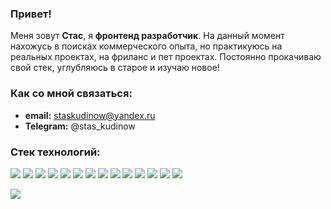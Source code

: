 ### Привет!
Меня зовут __Стас__, я __фронтенд разработчик__.
На данный момент нахожусь в поисках коммерческого опыта, но практикуюсь на реальных проектах, на фриланс и пет проектах.
Постоянно прокачиваю свой стек, углубляюсь в старое и изучаю новое!


### Как со мной связаться:
* __email:__ staskudinow@yandex.ru
* __Telegram:__ @stas_kudinow


### __Стек технологий:__
<img src="https://img.shields.io/badge/HTML5-black?style=for-the-badge&logo=HTML5&logoColor=red"/> <img src="https://img.shields.io/badge/CSS3-black?style=for-the-badge&logo=CSS3&logoColor=blue"/> <img src="https://img.shields.io/badge/JavaScript-black?style=for-the-badge&logo=JavaScript&logoColor=yellow"/> <img src="https://img.shields.io/badge/TypeScript-black?style=for-the-badge&logo=TypeScript&logoColor=blue"/> <img src="https://img.shields.io/badge/React-black?style=for-the-badge&logo=React&logoColor=blue"/> <img src="https://img.shields.io/badge/Vue.js-black?style=for-the-badge&logo=Vue.js&logoColor=green"/> <img src="https://img.shields.io/badge/Vuetify-black?style=for-the-badge&logo=Vuetify&logoColor=white"/> <img src="https://img.shields.io/badge/SASS-black?style=for-the-badge&logo=SASS&logoColor=pink"/> <img src="https://img.shields.io/badge/tailwindcss-black?style=for-the-badge&logo=tailwindcss&logoColor=blue"/> <img src="https://img.shields.io/badge/Node.js-black?style=for-the-badge&logo=Node.js&logoColor=green"/> <img src="https://img.shields.io/badge/Express-black?style=for-the-badge&logo=Express&logoColor=Aqua"/> <img src="https://img.shields.io/badge/MongoDB-black?style=for-the-badge&logo=MongoDB&logoColor=SeaGreen"/> <img src="https://img.shields.io/badge/Git-black?style=for-the-badge&logo=Git&logoColor=orange"/> <img src="https://img.shields.io/badge/Figma-black?style=for-the-badge&logo=Figma&logoColor=purple"/>


<a href="https://github.com/StasKudinow/github-readme-stats"><img align="center" src="https://github-readme-stats.vercel.app/api/top-langs/?username=StasKudinow&layout=compact&theme=buefy&hide_border=true" /></a>

<!--
**StasKudinow/StasKudinow** is a ✨ _special_ ✨ repository because its `README.md` (this file) appears on your GitHub profile.

Here are some ideas to get you started:

- 🔭 I’m currently working on ...
- 🌱 I’m currently learning ...
- 👯 I’m looking to collaborate on ...
- 🤔 I’m looking for help with ...
- 💬 Ask me about ...
- 📫 How to reach me: ...
- 😄 Pronouns: ...
- ⚡ Fun fact: ...
-->
